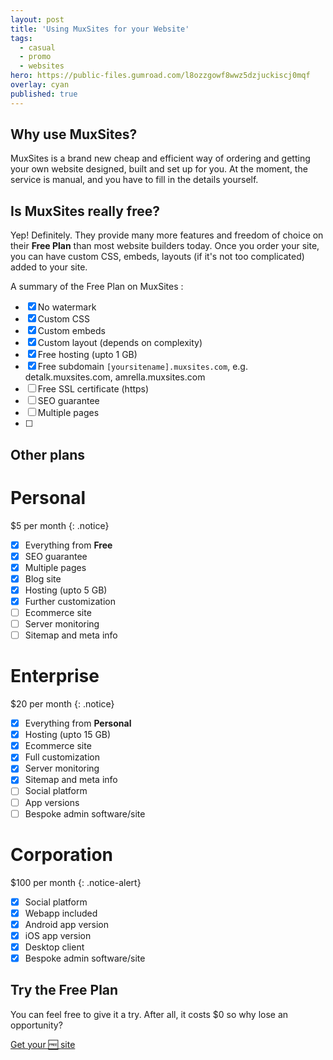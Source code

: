 ```yaml
---
layout: post
title: 'Using MuxSites for your Website'
tags:
  - casual
  - promo
  - websites
hero: https://public-files.gumroad.com/l8ozzgowf8wwz5dzjuckiscj0mqf
overlay: cyan
published: true
---
```


## Why use MuxSites?
MuxSites is a brand new cheap and efficient way of ordering and getting your own website designed, built and set up for you. At the moment, the service is manual, and you have to fill in the details yourself.

## Is MuxSites really free?
Yep! Definitely. They provide many more features and freedom of choice on their **Free Plan** than most website builders today. Once you order your site, you can have custom CSS, embeds, layouts (if it's not too complicated) added to your site.

A summary of the Free Plan on MuxSites :
* [x] No watermark
* [x] Custom CSS
* [x] Custom embeds
* [x] Custom layout (depends on complexity)
* [x] Free hosting (upto 1 GB)
* [x] Free subdomain `[yoursitename].muxsites.com`, e.g. detalk.muxsites.com, amrella.muxsites.com
* [ ] Free SSL certificate (https)
* [ ] SEO guarantee
* [ ] Multiple pages
* [ ] 

## Other plans
Personal
===============
$5 per month {: .notice}
* [x] Everything from **Free**
* [x] SEO guarantee
* [x] Multiple pages
* [x] Blog site
* [x] Hosting (upto 5 GB)
* [x] Further customization
* [ ] Ecommerce site
* [ ] Server monitoring
* [ ] Sitemap and meta info

Enterprise
===============
$20 per month {: .notice}
* [x] Everything from **Personal**
* [x] Hosting (upto 15 GB)
* [x] Ecommerce site
* [x] Full customization
* [x] Server monitoring
* [x] Sitemap and meta info
* [ ] Social platform
* [ ] App versions
* [ ] Bespoke admin software/site

Corporation
===============
$100 per month {: .notice-alert}
* [x] Social platform
* [x] Webapp included
* [x] Android app version
* [x] iOS app version
* [x] Desktop client
* [x] Bespoke admin software/site

## Try the Free Plan
You can feel free to give it a try. After all, it costs $0 so why lose an opportunity?

[Get your 🆓️ site](https://free.muxsites.com)
